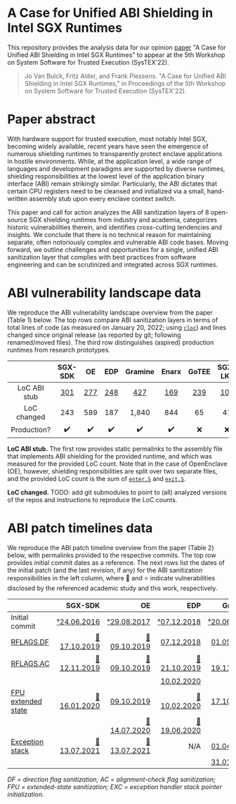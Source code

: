 # A Case for Unified ABI Shielding in Intel SGX Runtimes

This repository provides the analysis data for our opinion
[paper](https://jovanbulck.github.io/files/systex22-abi.pdf)
"A Case for Unified ABI Shielding in Intel SGX Runtimes"
to appear at the 5th Workshop on System Software for Trusted Execution
(SysTEX'22).

> Jo Van Bulck, Fritz Alder, and Frank Piessens. "A Case for Unified ABI
Shielding in Intel SGX Runtimes," in Proceedings of the 5th Workshop on
System Software for Trusted Execution (SysTEX'22). 

# Paper abstract

With hardware support for trusted execution, most notably Intel SGX, becoming
widely available, recent years have seen the emergence of numerous shielding
runtimes to transparently protect enclave applications in hostile environments.
While, at the application level, a wide range of languages and development
paradigms are supported by diverse runtimes, shielding responsibilities at the
lowest level of the application binary interface (ABI) remain strikingly
similar. Particularly, the ABI dictates that certain CPU registers need to be
cleansed and initialized via a small, hand-written assembly stub upon every
enclave context switch.

This paper and call for action analyzes the ABI sanitization layers of 8
open-source SGX shielding runtimes from industry and academia, categorizes
historic vulnerabilities therein, and identifies cross-cutting tendencies and
insights. We conclude that there is no technical reason for maintaining
separate, often notoriously complex and vulnerable ABI code bases. Moving
forward, we outline challenges and opportunities for a single, unified ABI
sanitization layer that complies with best practices from software engineering
and can be scrutinized and integrated across SGX runtimes.

# ABI vulnerability landscape data

We reproduce the ABI vulnerability landscape overview from the paper (Table 1)
below.  The top rows compare ABI sanitization layers in terms of total lines of
code (as measured on January 20, 2022; using
[`cloc`](https://github.com/AlDanial/cloc)) and lines changed since original
release (as reported by git; following renamed/moved files).  The third row
distinguishes (aspired) production runtimes from research prototypes.

|              | **SGX-SDK**                                                                                                       | **OE**                                                                                                                   | **EDP**                                                                                                                    | **Gramine**                                                                                                                           | **Enarx**                                                                                                         | **GoTEE**                                                                                                          | **SGX-LKL**                                                                                            | **OpenSGX**                                                                                                    |
|:------------:|:-----------------------------------------------------------------------------------------------------------------:|:------------------------------------------------------------------------------------------------------------------------:|:--------------------------------------------------------------------------------------------------------------------------:|:-------------------------------------------------------------------------------------------------------------------------------------:|:-----------------------------------------------------------------------------------------------------------------:|:------------------------------------------------------------------------------------------------------------------:|:------------------------------------------------------------------------------------------------------:|:--------------------------------------------------------------------------------------------------------------:|
| LoC ABI stub | [301](https://github.com/intel/linux-sgx/blob/2ee53db4e8fd25437a817612d3bcb94b66a28373/sdk/trts/linux/trts_pic.S) | [277](https://github.com/openenclave/openenclave/blob/7249aa685d8faad177bd2096f07a70d26e9ab1c0/enclave/core/sgx/enter.S) | [248](https://github.com/rust-lang/rust/blob/74fbbefea8d13683cca5eee62e4740706cb3144a/library/std/src/sys/sgx/abi/entry.S) | [427](https://github.com/gramineproject/gramine/blob/65822f9bdf2dc8a9cde1c81cfc17b9166bb65ebb/Pal/src/host/Linux-SGX/enclave_entry.S) | [169](https://github.com/enarx/enarx/blob/99352a16ff0e0f070d8492c5deb8b173050e17bc/internal/shim-sgx/src/main.rs) | [239](https://github.com/epfl-dcsl/gotee/blob/014b35f5e5e9d11da880580cc654e2093ac8ad7a/src/runtime/asmsgx_amd64.s) | [103](https://github.com/lsds/sgx-lkl-musl/blob/22c91c211aaf4048a4f034084bb7fa202bd6071c/crt/sgxcrt.c) | [49](https://github.com/sslab-gatech/opensgx/blob/8872fc82b2da6158f7bdac6483c5689dc1062ca8/libsgx/sgx-entry.S) |
| LoC changed  | 243                                                                                                               | 589                                                                                                                      | 187                                                                                                                        | 1,840                                                                                                                                 | 844                                                                                                               | 65                                                                                                                 | 47                                                                                                     | 0                                                                                                              |
| Production?  | :heavy_check_mark:                                                                                                | :heavy_check_mark:                                                                                                       | :heavy_check_mark:                                                                                                         | :heavy_check_mark:                                                                                                                    | :heavy_check_mark:                                                                                                | :x:                                                                                                                | :x:                                                                                                    | :x:                                                                                                            |

**LoC ABI stub.** The first row provides static permalinks to the assembly file
that implements ABI shielding for the provided runtime, and which was measured
for the provided LoC count. Note that in the case of OpenEnclave (OE), however,
shielding responsibilities are split over two separate files, and the provided
LoC count is the sum of
[`enter.S`](https://github.com/openenclave/openenclave/blob/7249aa685d8faad177bd2096f07a70d26e9ab1c0/enclave/core/sgx/enter.S)
and
[`exit.S`](https://github.com/openenclave/openenclave/blob/7249aa685d8faad177bd2096f07a70d26e9ab1c0/enclave/core/sgx/exit.S).

**LoC changed.** TODO: add git submodules to point to (all) analyzed versions
of the repos and instructions to reproduce the LoC counts.

# ABI patch timelines data

We reproduce the ABI patch timeline overview from the paper (Table 2) below,
with permalinks provided to the respective commits.  The top row provides
initial commit dates as a reference. The next rows list the dates of the
initial patch (and the last revision, if any) for the ABI sanitization
responsibilities in the left column, where :newspaper: and :star: indicate
vulnerabilities disclosed by the referenced academic study and this work,
respectively.

|                                                                               | **SGX-SDK**                                                                                                  | **OE**                                                                                                               | **EDP**                                                                                                     | **Gramine**                                                                                                          | **Enarx**                                                                                                |
|-------------------------------------------------------------------------------|-------------------------------------------------------------------------------------------------------------:|---------------------------------------------------------------------------------------------------------------------:|------------------------------------------------------------------------------------------------------------:|---------------------------------------------------------------------------------------------------------------------:|---------------------------------------------------------------------------------------------------------:|
| Initial commit                                                                | [°24.06.2016](https://github.com/intel/linux-sgx/commit/9441de4c38700bbc573bb0d363c34387022b7b1c)            | [°29.08.2017](https://github.com/openenclave/openenclave/commit/244efe28bc04d0ecf5d9cffac55d03c79a01ee98)            | [°07.12.2018](https://github.com/rust-lang/rust/commit/4a3505682e97c8e667338056ae216e4b84b22dd7)            | [°20.06.2016](https://github.com/gramineproject/graphene/commit/1a1e199c79242cf1630ba6af5f57e34120790a0c)            | [°20.02.2020](https://github.com/enarx/enarx/commit/ef6a9a8fe746452299aca2365b82c753a5e701ed)            |
| [RFLAGS.DF](https://jovanbulck.github.io/files/ccs19-tale.pdf)                | [:newspaper: 17.10.2019](https://github.com/intel/linux-sgx/commit/b13ab0eae778ca0f6976e2800e8d19bfaf735d18) | [:newspaper: 09.10.2019](https://github.com/openenclave/openenclave/commit/efe75044d215d43c2587ffd79a52074bf838368b) | [07.12.2018](https://github.com/rust-lang/rust/commit/4a3505682e97c8e667338056ae216e4b84b22dd7)             | [01.05.2019](https://github.com/gramineproject/graphene/commit/2de42097fe425c8a3f8153143f2df7f6ebdbe06a)             | [20.03.2020](https://github.com/enarx/enarx/commit/1292402fee54edfa822ad06f8dc1549d8a4331c9)             |
| [RFLAGS.AC](https://jovanbulck.github.io/files/ccs19-tale.pdf)                | [:newspaper: 12.11.2019](https://github.com/intel/linux-sgx/commit/d166ff0c808e2f78d37eebf1ab614d944437eea3) | [:newspaper: 09.10.2019](https://github.com/openenclave/openenclave/commit/efe75044d215d43c2587ffd79a52074bf838368b) | [:newspaper: 21.10.2019](https://github.com/rust-lang/rust/commit/fc500368485bd2ebafea6a37da30f49c8be75aac) | [:newspaper: 19.11.2019](https://github.com/gramineproject/graphene/commit/c8a2a2ee873d84e72ca0fb5c724f258e65b6d866) | [:star: 17.02.2022](https://github.com/enarx/enarx/commit/b1dc3d67149a493bd1b86b577f39cb3910b5466b)      |
|                                                                               |                                                                                                              |                                                                                                                      | [10.02.2020](https://github.com/rust-lang/rust/commit/aeedc9dea9e0460488e0b6ce7fe3aaf50395774c)             |                                                                                                                      |
| [FPU extended state](https://jovanbulck.github.io/files/acsac20-fpu.pdf)      | [:newspaper: 16.01.2020](https://github.com/intel/linux-sgx/commit/9ddec08fb98c1636ed3b1a77bbc4fa3520344ede) | [09.10.2019](https://github.com/openenclave/openenclave/commit/efe75044d215d43c2587ffd79a52074bf838368b)             | [:newspaper: 10.02.2020](https://github.com/rust-lang/rust/commit/236ab6e6d631f073a8c3c7439af6b2ec58ce1f25) | [17.10.2019](https://github.com/gramineproject/graphene/commit/560da76252529b123afca17998b96179ac5f9ad4)             | [29.05.2020](https://github.com/enarx/enarx/commit/34a5b730bb3b9438e408321ccd30d93efa14297d)             |
|                                                                               |                                                                                                              | [:newspaper: 14.07.2020](https://github.com/openenclave/openenclave/commit/ad57b943be8f4caaa43174ed25f2a11a477786f3) | [:newspaper: 19.06.2020](https://github.com/rust-lang/rust/commit/33b304c5e0a620350e0eba0ceda2aab23f3b4e6f) |                                                                                                                      |                                                                                                          |
| [Exception stack](https://n.ethz.ch/~sshivaji/publications/smashex_ccs21.pdf) | [:newspaper: 13.07.2021](https://github.com/intel/linux-sgx/commit/edfe42a517b3e4b1d81204c3cdef6da6cb35fefc) | [:newspaper: 13.07.2021](https://github.com/openenclave/openenclave/commit/16efbd6a97fcf69a5e170141c302afc0ed493e0f) | N/A                                                                                                         | [01.04.2019](https://github.com/gramineproject/graphene/commit/6d91f7fb298534c9028df0859b300131ff97a8ef)             | [:newspaper: 22.10.2021](https://github.com/enarx/enarx/commit/799b202555a21b3efbf7cdd81dfc22d9304c47ab) |
|                                                                               |                                                                                                              |                                                                                                                      |                                                                                                             | [31.01.2020](https://github.com/gramineproject/gramine/commit/225e49903dc9baf0c601fd26e4b13db31821eeef)              |                                                                                                          |

_DF = direction flag sanitization; AC = alignment-check flag sanitization; FPU = extended-state sanitization; EXC = exception handler stack pointer initialization._
